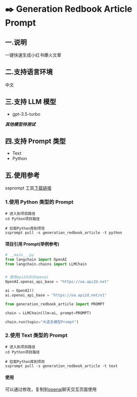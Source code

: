 # ✒️ Generation Redbook Article Prompt

## 一.说明

一键快速生成小红书爆火文章

## 二.支持语言环境

中文

## 三.支持 LLM 模型

- gpt-3.5-turbo

**_其他模型待测试_**

## 四.支持 Prompt 类型

- Text
- Python

## 五.使用参考

ssprompt 工具[下载链接](https://github.com/ptonlix/ssprompt)

### 1.使用 Python 类型的 Prompt

```shell
# 进入到项目路径
cd Python项目路径

# 拉取Python库到项目
ssprompt pull -s generation_redbook_article -t python

```

#### 项目引用 Prompt(举例参考)

```python
# __main__.py
from langchain import OpenAI
from langchain.chains import LLMChain


# 使用api2d访问openai
OpenAI.openai_api_base = "https://oa.api2d.net"

ai = OpenAI()
ai.openai_api_base = "https://oa.api2d.net/v1"

from generation_redbook_article import PROMPT

chain = LLMChain(llm=ai, prompt=PROMPT)

chain.run(topic="大语言模型Prompt")

```

### 2.使用 Text 类型的 Prompt

```shell
# 进入到项目路径
cd Python项目路径

# 拉取Python库到项目
ssprompt pull -s generation_redbook_article -t text
```

#### 使用

可以通过修改，复制到[openai](http://chat.openai.com)聊天交互页面使用
